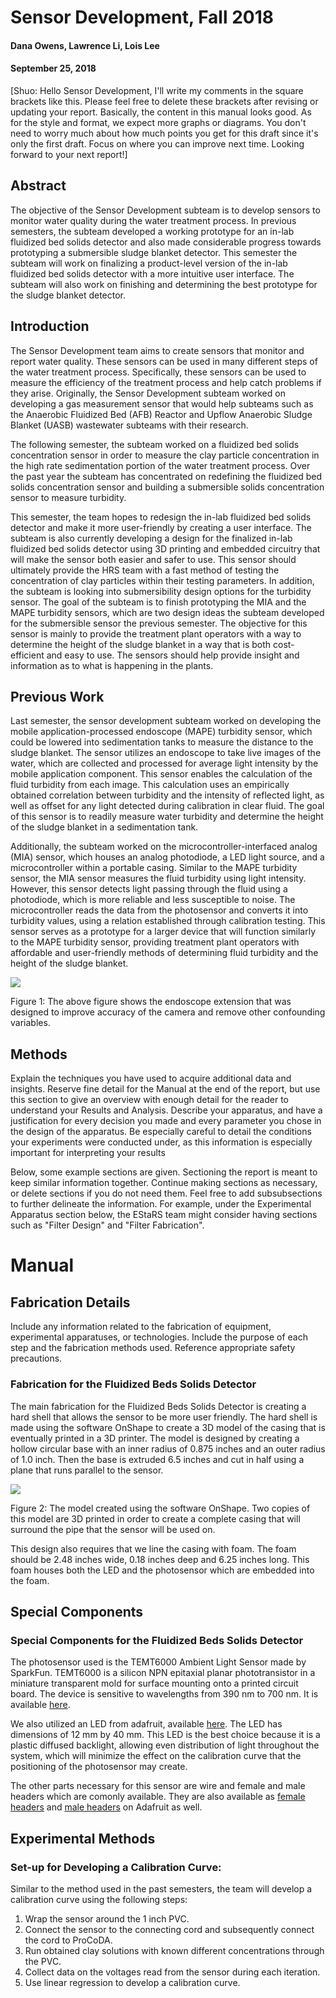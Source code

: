 
# Sensor Development, Fall 2018
#### Dana Owens, Lawrence Li, Lois Lee
#### September 25, 2018
[Shuo: Hello Sensor Development, I'll write my comments in the square brackets like this. Please feel free to delete these brackets after revising or updating your report. Basically, the content in this manual looks good. As for the style and format, we expect more graphs or diagrams. You don't need to worry much about how much points you get for this draft since it's only the first draft. Focus on where you can improve next time. Looking forward to your next report!]

## Abstract

The objective of the Sensor Development subteam is to develop sensors to monitor water quality during the water treatment process. In previous semesters, the subteam developed a working prototype for an in-lab fluidized bed solids detector and also made considerable progress towards prototyping a submersible sludge blanket detector. This semester the subteam will work on finalizing a product-level version of the in-lab fluidized bed solids detector with a more intuitive user interface. The subteam will also work on finishing and determining the best prototype for the sludge blanket detector. 


## Introduction

The Sensor Development team aims to create sensors that monitor and report water quality. These sensors can be used in many different steps of the water treatment process. Specifically, these sensors can be used to measure the efficiency of the treatment process and help catch problems if they arise. Originally, the Sensor Development subteam worked on developing a gas measurement sensor that would help subteams such as the Anaerobic Fluidized Bed (AFB) Reactor and Upflow Anaerobic Sludge Blanket (UASB) wastewater subteams with their research. 

The following semester, the subteam worked on a fluidized bed solids concentration sensor in order to measure the clay particle concentration in the high rate sedimentation portion of the water treatment process. Over the past year the subteam has concentrated on redefining the fluidized bed solids concentration sensor and building a submersible solids concentration sensor to measure turbidity. 

This semester, the team hopes to redesign the in-lab fluidized bed solids detector and make it more user-friendly by creating a user interface. The subteam is also currently developing a design for the finalized in-lab fluidized bed solids detector using 3D printing and embedded circuitry that will make the sensor both easier and safer to use. This sensor should ultimately provide the HRS team with a fast method of testing the concentration of clay particles within their testing parameters.  In addition, the subteam is looking into submersibility design options for the turbidity sensor. The goal of the subteam is to finish prototyping the MIA and the MAPE turbidity sensors, which are two design ideas the subteam developed for the submersible sensor the previous semester. The objective for this sensor is mainly to provide the treatment plant operators with a way to determine the height of the sludge blanket in a way that is both cost-efficient and easy to use. The sensors should help provide insight and information as to what is happening in the plants. 

## Previous Work

Last semester, the sensor development subteam worked on developing the mobile application-processed endoscope (MAPE) turbidity sensor, which could be lowered into sedimentation tanks to measure the distance to the sludge blanket. The sensor utilizes an endoscope to take live images of the water, which are collected and processed for average light intensity by the mobile application component. This sensor enables the calculation of the fluid turbidity from each image. This calculation uses an empirically obtained correlation between turbidity and the intensity of reflected light, as well as offset for any light detected during calibration in clear fluid. The goal of this sensor is to readily measure water turbidity and determine the height of the sludge blanket in a sedimentation tank.

Additionally, the subteam worked on the microcontroller-interfaced analog (MIA) sensor, which houses an analog photodiode, a LED light source, and a microcontroller within a portable casing. Similar to the MAPE turbidity sensor, the MIA sensor measures the fluid turbidity using light intensity. However, this sensor detects light passing through the fluid using a photodiode, which is more reliable and less susceptible to noise. The microcontroller reads the data from the photosensor and converts it into turbidity values, using a relation established through calibration testing. This sensor serves as a prototype for a larger device that will function similarly to the MAPE turbidity sensor, providing treatment plant operators with affordable and user-friendly methods of determining fluid turbidity and the height of the sludge blanket. 

![](MIA_extension.jpg)

Figure 1: The above figure shows the endoscope extension that was designed to improve accuracy of the camera and remove other confounding variables.


## Methods
Explain the techniques you have used to acquire additional data and insights. Reserve fine detail for the Manual at the end of the report, but use this section to give an overview with enough detail for the reader to understand your Results and Analysis. Describe your apparatus, and have a justification for every decision you made and every parameter you chose in the design of the apparatus. Be especially careful to detail the conditions your experiments were conducted under, as this information is especially important for interpreting your results

Below, some example sections are given. Sectioning the report is meant to keep similar information together.  Continue making sections as necessary, or delete sections if you do not need them. Feel free to add subsubsections to further delineate the information. For example, under the Experimental Apparatus section below, the EStaRS team might consider having sections such as "Filter Design" and "Filter Fabrication".

# Manual

## Fabrication Details
Include any information related to the fabrication of equipment, experimental apparatuses, or technologies. Include the purpose of each step and the fabrication methods used. Reference appropriate safety precautions.

### Fabrication for the Fluidized Beds Solids Detector

The main fabrication for the Fluidized Beds Solids Detector is creating a hard shell that allows the sensor to be more user friendly. The hard shell is made using the software OnShape to create a 3D model of the casing that is eventually printed in a 3D printer. The model is designed by creating a hollow circular base with an inner radius of 0.875 inches and an outer radius of 1.0 inch. Then the base is extruded 6.5 inches and cut in half using a plane that runs parallel to the sensor.

![](onshape_model.jpg)

Figure 2: The model created using the software OnShape. Two copies of this model are 3D printed in order to create a complete casing that will surround the pipe that the sensor will be used on.

This design also requires that we line the casing with foam. The foam should be 2.48 inches wide, 0.18 inches deep and 6.25 inches long. This foam houses both the LED and the photosensor which are embedded into the foam.

## Special Components
### Special Components for the Fluidized Beds Solids Detector 

The photosensor used is the TEMT6000 Ambient Light Sensor made by SparkFun. TEMT6000 is a silicon NPN epitaxial planar phototransistor in a miniature transparent mold for surface mounting onto a printed circuit board. The device is sensitive to wavelengths from 390 nm to 700 nm. It is available [here](https://www.sparkfun.com/products/8688). 

We also utilized an LED from adafruit, available [here](https://www.adafruit.com/product/1626). The LED has dimensions of 12 mm by 40 mm. This LED is the best choice because it is a plastic diffused backlight, allowing even distribution of light throughout the system, which will minimize the effect on the calibration curve that the positioning of the photosensor may create. 

The other parts necessary for this sensor are wire and female and male headers which are comonly available. They are also available as [female headers](https://www.adafruit.com/product/2940) and [male headers](https://www.adafruit.com/product/3009) on Adafruit as well.

## Experimental Methods
### Set-up for Developing a Calibration Curve:

Similar to the method used in the past semesters, the team will develop a calibration curve using the following steps:
  1. Wrap the sensor around the 1 inch PVC. 
  2. Connect the sensor to the connecting cord and subsequently connect the cord to ProCoDA.
  3. Run obtained clay solutions with known different concentrations through the PVC.
  4. Collect data on the voltages read from the sensor during each iteration.
  5. Use linear regression to develop a calibration curve.
  
 

